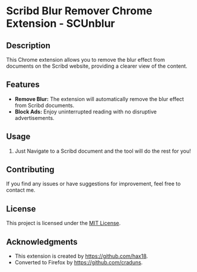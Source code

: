 # Scribd Blur Remover Chrome Extension - SCUnblur

## Description

This Chrome extension allows you to remove the blur effect from documents on the Scribd website, providing a clearer view of the content.

## Features

* **Remove Blur:** The extension will automatically remove the blur effect from Scribd documents.
* **Block Ads:** Enjoy uninterrupted reading with no disruptive advertisements.

## Usage

1. Just Navigate to a Scribd document and the tool will do the rest for you!

## Contributing

If you find any issues or have suggestions for improvement, feel free to contact me.

## License

This project is licensed under the [MIT License](LICENSE).

## Acknowledgments

* This extension is created by https://github.com/hax18.
* Converted to Firefox by https://github.com/craduns.
